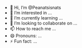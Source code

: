 - 👋 Hi, I’m @Peanatsisnats
- 👀 I’m interested in ...
- 🌱 I’m currently learning ...
- 💞️ I’m looking to collaborate on ...
- 📫 How to reach me ...
- 😄 Pronouns: ...
- ⚡ Fun fact: ...

<!---
Peanatsisnats/Peanatsisnats is a ✨ special ✨ repository because its `README.md` (this file) appears on your GitHub profile.
You can click the Preview link to take a look at your changes.
--->
